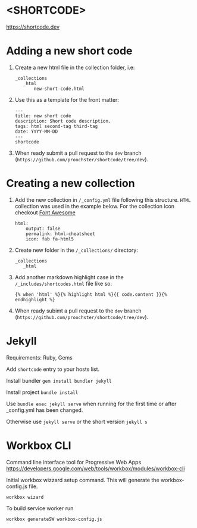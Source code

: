 # \<SHORTCODE>

https://shortcode.dev

# Adding a new short code

1. Create a new html file in the collection folder, i.e:

     ```
     _collections
        _html
            new-short-code.html
     ```

2. Use this as a template for the front matter:

    ```
    ---
    title: new short code
    description: Short code description.  
    tags: html second-tag third-tag
    date: YYYY-MM-DD
    ---
    shortcode
    ```

3. When ready submit a pull request to the `dev` branch (`https://github.com/proochster/shortcode/tree/dev`). 

# Creating a new collection

1. Add the new collection in `/_config.yml` file following this structure. `HTML` collection was used in the example below. For the collection icon checkout [Font Awesome](https://fontawesome.com/cheatsheet)

    ```
    html:
        output: false
        permalink: html-cheatsheet
        icon: fab fa-html5
    ```

2. Create new folder in the `/_collections/` directory:

     ```
     _collections
        _html
     ```

3. Add another markdown highlight case in the `/_includes/shortcodes.html` file like so:

    ``` liquid
    {% when 'html' %}{% highlight html %}{{ code.content }}{% endhighlight %} 
    ```  

4. When ready subimt a pull request to the `dev` branch (`https://github.com/proochster/shortcode/tree/dev`).  

# Jekyll

Requirements: Ruby, Gems

Add `shortcode` entry to your hosts list.

Install bundler `gem install bundler jekyll`

Install project `bundle install`

Use `bundle exec jekyll serve` when running for the first time or after _config.yml has been changed.

Otherwise use `jekyll serve` or the short version `jekyll s`

# Workbox CLI

Command line interface tool for Progressive Web Apps
https://developers.google.com/web/tools/workbox/modules/workbox-cli

Initial workbox wizzard setup command. This will generate the workbox-config.js file.

`workbox wizard`

To build service worker run

`workbox generateSW workbox-config.js`


